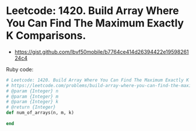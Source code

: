 # Leetcode: 1420. Build Array Where You Can Find The Maximum Exactly K Comparisons.

- https://gist.github.com/lbvf50mobile/b7764ce414d26394422e1959826124c4

Ruby code:
```Ruby
# Leetcode: 1420. Build Array Where You Can Find The Maximum Exactly K Comparisons.
# https://leetcode.com/problems/build-array-where-you-can-find-the-maximum-exactly-k-comparisons/
# @param {Integer} n
# @param {Integer} m
# @param {Integer} k
# @return {Integer}
def num_of_arrays(n, m, k)
    
end
```